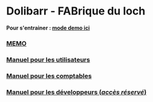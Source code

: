 # Dolibarr - FABrique du loch

**Pour s'entrainer : [mode demo ici](https://demo.dolibarr.org)**

### [MEMO](/docs/MEMO.md)

### [Manuel pour les utilisateurs](docs/USER.md)

### [Manuel pour les comptables](docs/COMPTA.md)

### [Manuel pour les développeurs (_accès réservé_)](https://github.com/fabloch/docker-dolibarr-plus/blob/master/docs/DEV.md)
